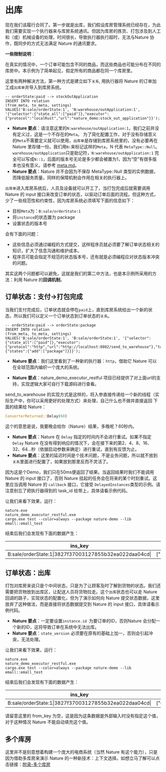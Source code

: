 # 出库

现在我们该履行合同了。第一步就是出库，我们假设库房管理系统已经存在，为此我们需要实现一个执行器来与库房系统通讯。但因为库房的拣货、打包涉及到人工和（或）机械设备的处理，时间很长，导致执行器执行超时，无法与Nature 协作，既同步的方式无法满足 Nature 的通讯要求。

**一些限制说明**：

在真实的情况中，一个订单可能包含不同的商品，而这些商品也可能分布在不同的库房中。本示例为了简单起见，假定所有的商品都在同一个库房里。

这里有两种解决方法，第一种方式是建立如下`关系`, 用执行器将 Nature 的订单加工成`出库单`并导入到库房系统。

```mysql
-- orderState:paid --> stockOutApplication
INSERT INTO relation
(from_meta, to_meta, settings)
VALUES('B:sale/orderState:1', 'N:warehouse/outApplication:1', '{"selector":{"state_all":["paid"]},"executor":{"protocol":"localRust","url":"nature_demo:stock_out_application"}}');
```

- **Nature 要点**：请注意这里的`N:warehouse/outApplication:1`，我们之前并没有定义过，这是一个不存在的`Meta`。 为了简化配置工作，对于没有存储意义的`Meta`不需要定义就可以使用，`出库单`是存储到库房系统里的，没有必要再在 Nature 里存储一份。我们用`N:`来标记这样的`Meta`，N 代表 `MetaType::Null`。`warehouse/outApplication`只是助记符，`N:warehouse/outApplication:1` 完全可以写成`N::1`，后面的版本号无论是多少都会被置为1，因为“空”有很多版本也没有意义。请参考 [meta.md](https://github.com/llxxbb/Nature/blob/master/doc/ZH/help/meta.md)。
- **Nature 要点**：Nature 并不会因为不保存 MetaType::Null 类型的实例数据，而降低服务质量，同样的保障机制会作用在相关的执行器上。

`出库单`进入库房系统后，人员及设备就可以开工了，当打包完成后就需要调用 Nature 的 input 接口来改变订单的状态，以驱动订单后面的流程。但这种方式，少了一些规范性和约束性，因为库房系统必须填写下面的信息如下：

- 目标`Meta`为：`B:sale/orderState:1`
- 将`instance`的状态置为 package 
- 设置状态的版本号

会有下面的问题：

- 这些信息必须通过编程的方式提交，这样程序员就必须要了解订单状态相关的知识，扩大了信息沟通和维护成本。
- 程序员可能会指定不规范的状态版本号，还有就是必须编程应对状态版本冲突的问题。

其实这两个问题都可以避免，这就是我们的第二中方法，也是本示例所采用的方法：利用 Nature 的**回调机制**。

## 订单状态：支付->打包完成

当我们支付完成后，订单状态就会停在`paid`上，直到库房系统给出一个新的状态，所以我们可以定义一个订单状态到订单状态的`关系`。

```mysql
-- orderState:paid --> orderState:package
INSERT INTO relation
(from_meta, to_meta, settings)
VALUES('B:sale/orderState:1', 'B:sale/orderState:1', '{"selector":{"state_all":["paid"]},"executor":{"protocol":"http","url":"http://localhost:8082/send_to_warehouse"},"target":{"states":{"add":["package"]}}}');
```

- **Nature 要点**：我们这里看到了一种新的执行器：`http`，借助它 Nature 可以在全球范围内编织一个庞大的系统。

- **Nature 要点**：nature_demo_executor_restful 项目已经提供了对上面url的支持，实现逻辑大家可自行下载源码进行查看。

send_to_warehouse 的实现方式是这样的，将入参直接传递给一个新的线程（实际生产中，你可以采用更好的处理方式）来处理，自己什么也不做并直接返回 下面的结果给 Nature：

```rust
ConverterReturned::Delay(60)
```

这个的意思是说，我要晚会给你（Nature）结果，多晚呢？60秒内。

- **Nature 要点**：Nature 在 `Delay` 指定的时间内不会进行重试。如果不指定 `Delay` Nature 在没有得到响应的情况下，会在接下来的第2、4、8、16、32、64...秒（依据启动参数来确定）进行重试，直到有反馈为止。
- **Nature 要点**：这里的延迟时间是个技术问题，不是业务问题，所以就不放到`关系`里面进行配置了，如果放到那里反而不灵活了。

因为这是个Demo，我们只在50ms便返回了结果。当返回结果时我们不能调用 Nature 的 input 接口了，否则 Nature 挂起的任务会在将来的某个时刻重试。这里应当调用 Nature 的 `callback` 接口，它接受 `DelayedInstances`类型的示例。请注意别忘了把执行器得到的 task_id 给带上，具体请看示例代码。

让我们来看下效果，运行：

```shell
nature.exe
nature_demo_executor_restful.exe
cargo.exe test --color=always --package nature-demo --lib emall::emall_test
```

结束后我们会发现有下面的数据产生：

| ins_key                                                | states      | state_version | from_key                                                  |
| ------------------------------------------------------ | ----------- | ------------- | --------------------------------------------------------- |
| B:sale/orderState:1\|3827f37003127855b32ea022daa04cd\| | ["package"] | 3             | B:sale/orderState:1\|3827f37003127855b32ea022daa04cd\|\|2 |

## 订单状态：出库

打包对库房来说只是个中间状态，只是为了让顾客及时了解到货物的状态。我们还需要把货物放到出库区，让配送人员将货物拉走。这个`出库`状态也可以走 Nature 回调的路子，实现状态的配置化，但为了演示如何向 Nature 提交状态数据，这里放弃了这种做法，而是直接将状态数据提交到 Nature 的 input 接口，具体请看示例代码。

- **Nature 要点**：一定要设置`instance.id `为要订单的ID，否则Nature 会分配一个新的ID，这将导致订单在系统中无法出库。
- **Nature 要点**：`state_version` 必须要在原有的基础上加一，否则会引起冲突，无法处理。

让我们来看下效果，运行：

```shell
nature.exe
nature_demo_executor_restful.exe
cargo.exe test --color=always --package nature-demo --lib emall::emall_test
```

结束后我们会发现有下面的数据产生：

| ins_key                                                | states       | state_version | from_key |
| ------------------------------------------------------ | ------------ | ------------- | -------- |
| B:sale/orderState:1\|3827f37003127855b32ea022daa04cd\| | ["outbound"] | 4             |          |

请留意这里的 from_key 为空，这是因为这条数据是外部输入时没有指定这个值，对于这种情况 Nature 不能自动填充这个值。

## 多个库房

这里并不是刻意想着构建一个庞大的电商系统（当然 Nature 有这个能力），只是因为借助多库房来演示 Nature 的一种新技术：上下文选择。如想立马了解可以点击链接：[附录-多个库房](emall-appendix-multi-warehouse.md)



